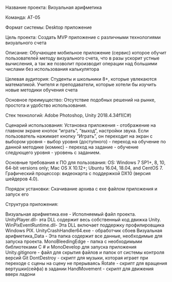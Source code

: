 Название проекта: Визуальная арифметика

Команда: АТ-05

Формат системы: Desktop приложение

Цель проекта: 
Создать MVP приложение с различными технологиями визуального счета 

Описание:
Обучающее мобильное приложение (сервис) которое обучит пользователей методу визуального счета, что в разы ускорит устные вычисления, а так же позволит производит операции над большими числами без использования калькулятора

Целевая аудитория:
Студенты и школьники 8+, которые увлекаются математикой.
Учителя и преподаватели, которые хотели бы изучить новые методики обучения счета

Основное преимущество:
Отсутствие подобных решений на рынке, простота и удобство использования.

Стек технологий: Adobe Photoshop, Unity 2018.4.34f1(С#)

Сценарий использования:
Установка приложения - отображение на главном экране кнопок “играть”, “выход”, настройки звука. Если пользователь нажимает кнопку “Играть”, он переходит на экран с выбором уровня - выбор уровня (доступного) - переход на обучение по данной методике (комикс) - переход на задание - обучение следующего уровня - уровень с заданием. 

Основные требования к ПО для пользования:
OS: Windows 7 SP1+, 8, 10, 64-bit versions only; Mac OS X 10.12+; Ubuntu 16.04, 18.04, and CentOS 7.
Графический процессор: видеокарта с поддержкой DX10 (версия шейдеров 4.0).

Порядок установки:
Скачивание архива с exe файлом приложения и запуск его

Структура приложения:

Визуальная арифметика.exe - Исполняемый файл проекта.
UnityPlayer.dll- эта DLL содержит весь собственный код движка Unity.
WinPixEventRuntime.dll- Эта DLL включает поддержку профилировщика Windows PIX.
UnityCrashHandler64.exe - обработчик сбоев
Визуальная арифметика_Data - Эта папка содержит все данные, необходимые для запуска проекта.
MonoBleedingEdge - папка с необходимыми библиотеками C # и MonoDevelop для запуска приложения 
Unity.gitignore - файл для скрытия файлов и папок от системы контроля версий Git
DontDestroy - скрипт для музыки, которая играет при переходе с сцены на сцену не прерываясь 
Rotate -  скрипт для вращения вертушки(сейфа) в задании
HandMovement - скрипт для движения вверх ладони
